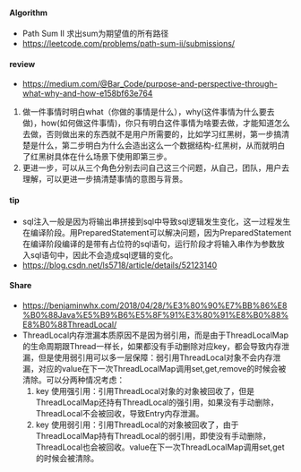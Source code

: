 
#### Algorithm
  - Path Sum II 求出sum为期望值的所有路径
  - https://leetcode.com/problems/path-sum-ii/submissions/

#### review
  - https://medium.com/@Bar_Code/purpose-and-perspective-through-what-why-and-how-e158bf63e764
  1. 做一件事情时明白what（你做的事情是什么），why(这件事情为什么要去做)，how(如何做这件事情)，你只有明白这件事情为啥要去做，才能知道怎么去做，否则做出来的东西就不是用户所需要的，比如学习红黑树，第一步搞清楚是什么，第二步明白为什么会造出这么一个数据结构-红黑树，从而就明白了红黑树具体在什么场景下使用即第三步。
  2. 更进一步，可以从三个角色分别去问自己这三个问题，从自己，团队，用户去理解，可以更进一步搞清楚事情的意图与背景。
  
#### tip
  - sql注入一般是因为将输出串拼接到sql中导致sql逻辑发生变化，这一过程发生在编译阶段。用PreparedStatement可以解决问题，因为PreparedStatement在编译阶段编译的是带有占位符的sql语句，运行阶段才将输入串作为参数放入sql语句中，因此不会造成sql逻辑的变化。
  - https://blog.csdn.net/ls5718/article/details/52123140
  
#### Share
  - https://benjaminwhx.com/2018/04/28/%E3%80%90%E7%BB%86%E8%B0%88Java%E5%B9%B6%E5%8F%91%E3%80%91%E8%B0%88%E8%B0%88ThreadLocal/
  - ThreadLocal内存泄漏本质原因不是因为弱引用，而是由于ThreadLocalMap的生命周期跟Thread一样长，如果都没有手动删除对应key，都会导致内存泄漏，但是使用弱引用可以多一层保障：弱引用ThreadLocal对象不会内存泄漏，对应的value在下一次ThreadLocalMap调用set,get,remove的时候会被清除。可以分两种情况考虑：
    1. key 使用强引用：引用ThreadLocal对象的对象被回收了，但是ThreadLocalMap还持有ThreadLocal的强引用，如果没有手动删除，ThreadLocal不会被回收，导致Entry内存泄漏。
    2. key 使用弱引用：引用ThreadLocal的对象被回收了，由于ThreadLocalMap持有ThreadLocal的弱引用，即使没有手动删除，ThreadLocal也会被回收。value在下一次ThreadLocalMap调用set,get的时候会被清除。
  
  
